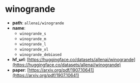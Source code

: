 
# winogrande
+ **path**: `allenai/winogrande`  
+ **name**: 
    + `winogrande_s`
    + `winogrande_m`
    + `winogrande_l`
    + `winogrande_xl`
    + `winogrande_debiased` 
+ **hf_url**: [https://huggingface.co/datasets/allenai/winogrande](https://huggingface.co/datasets/allenai/winogrande)  
+ **paper**: [https://arxiv.org/pdf/1907.10641](https://arxiv.org/pdf/1907.10641)  
